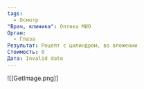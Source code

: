 ```yaml
---
tags:
  - Осмотр
"Врач, клиника": Оптика МИО
Орган:
  - Глаза
Результат: Рецепт с цилиндром, во вложении
Стоимость: 0
Дата: Invalid date
---
```

![[GetImage.png]]